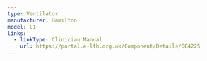 ```yaml
---
type: Ventilator
manufacturer: Hamilton
model: C1
links:
  - linkType: Clinician Manual
    url: https://portal.e-lfh.org.uk/Component/Details/684225
---
```

